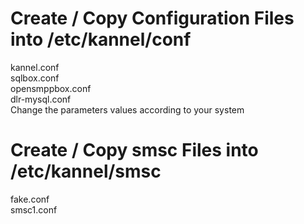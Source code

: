 # Create / Copy Configuration Files into /etc/kannel/conf
kannel.conf<br/>
sqlbox.conf<br/>
opensmppbox.conf<br/>
dlr-mysql.conf <br/>
Change the parameters values according to your system

# Create / Copy smsc Files into /etc/kannel/smsc
fake.conf<br/>
smsc1.conf<br/>
